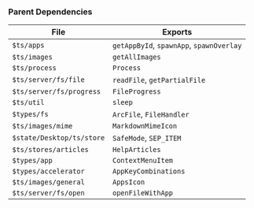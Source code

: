 ### Parent Dependencies

| File | Exports |
| ---- | ------- |
| `$ts/apps` | `getAppById`, `spawnApp`, `spawnOverlay` |
| `$ts/images` | `getAllImages` |
| `$ts/process` | `Process` |
| `$ts/server/fs/file` | `readFile`, `getPartialFile` |
| `$ts/server/fs/progress` | `FileProgress` |
| `$ts/util` | `sleep` |
| `$types/fs` | `ArcFile`, `FileHandler` |
| `$ts/images/mime` | `MarkdownMimeIcon` |
| `$state/Desktop/ts/store` | `SafeMode`, `SEP_ITEM` |
| `$ts/stores/articles` | `HelpArticles` |
| `$types/app` | `ContextMenuItem` |
| `$types/accelerator` | `AppKeyCombinations` |
| `$ts/images/general` | `AppsIcon` |
| `$ts/server/fs/open` | `openFileWithApp` |
